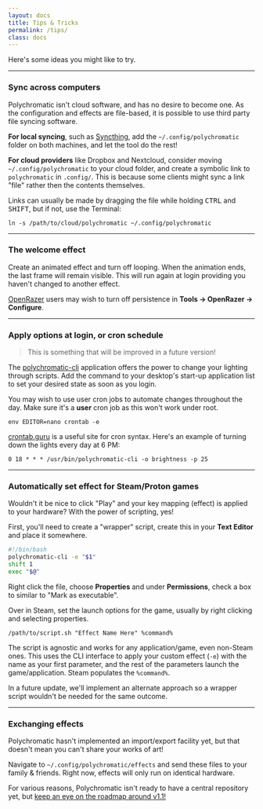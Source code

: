 ```yaml
---
layout: docs
title: Tips & Tricks
permalink: /tips/
class: docs
---
```


Here's some ideas you might like to try.

---

### Sync across computers

Polychromatic isn't cloud software, and has no desire to become one.
As the configuration and effects are file-based, it is possible to use
third party file syncing software.

**For local syncing**, such as [Syncthing](https://syncthing.net/), add the
`~/.config/polychromatic` folder on both machines, and let the tool
do the rest!

**For cloud providers** like Dropbox and Nextcloud, consider moving
`~/.config/polychromatic` to your cloud folder, and create
a symbolic link to `polychromatic` in `.config/`. This is because some clients
might sync a link "file" rather then the contents themselves.

Links can usually be made by dragging
the file while holding <kbd>CTRL</kbd> and <kbd>SHIFT</kbd>, but if not,
use the Terminal:

    ln -s /path/to/cloud/polychromatic ~/.config/polychromatic

---

### The welcome effect

Create an animated effect and turn off looping. When the animation ends, the
last frame will remain visible. This will run again at login providing you
haven't changed to another effect.

[OpenRazer](/openrazer/) users may wish to turn off persistence in
**Tools → OpenRazer → Configure**.

---

### Apply options at login, or cron schedule

> This is something that will be improved in a future version!

The [polychromatic-cli](/cli/) application offers the power to change your
lighting through scripts. Add the command to your desktop's start-up application
list to set your desired state as soon as you login.

You may wish to use user cron jobs to automate changes throughout the day.
Make sure it's a **user** cron job as this won't work under root.

    env EDITOR=nano crontab -e

[crontab.guru](https://crontab.guru/) is a useful site for cron syntax.
Here's an example of turning down the lights every day at 6 PM:

```
0 18 * * * /usr/bin/polychromatic-cli -o brightness -p 25
```

---

### Automatically set effect for Steam/Proton games

Wouldn't it be nice to click "Play" and your key mapping (effect) is applied
to your hardware? With the power of scripting, yes!

First, you'll need to create a "wrapper" script, create this in your **Text Editor**
and place it somewhere.
```bash
#!/bin/bash
polychromatic-cli -e "$1"
shift 1
exec "$@"
```

Right click the file, choose **Properties** and under **Permissions**, check a
box to similar to "Mark as executable".

Over in Steam, set the launch options for the game, usually by right clicking and
selecting properties.

    /path/to/script.sh "Effect Name Here" %command%

The script is agnostic and works for any application/game, even non-Steam ones.
This uses the CLI interface to apply your custom effect (`-e`) with the name as
your first parameter, and the rest of the parameters launch the game/application.
Steam populates the `%command%`.

In a future update, we'll implement an alternate approach so a wrapper script
wouldn't be needed for the same outcome.

---

### Exchanging effects

Polychromatic hasn't implemented an import/export facility yet, but that doesn't
mean you can't share your works of art!

Navigate to `~/.config/polychromatic/effects` and send these files to your
family & friends. Right now, effects will only run on identical hardware.

For various reasons, Polychromatic isn't ready to have a central repository yet,
but [keep an eye on the roadmap around v1.1!](/roadmap/)
